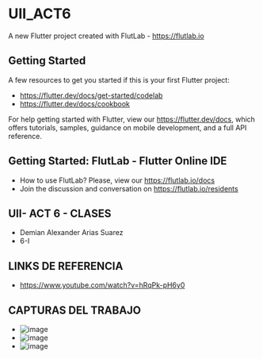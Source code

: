 # UII_ACT6

A new Flutter project created with FlutLab - https://flutlab.io

## Getting Started

A few resources to get you started if this is your first Flutter project:

- https://flutter.dev/docs/get-started/codelab
- https://flutter.dev/docs/cookbook

For help getting started with Flutter, view our
https://flutter.dev/docs, which offers tutorials,
samples, guidance on mobile development, and a full API reference.

## Getting Started: FlutLab - Flutter Online IDE

- How to use FlutLab? Please, view our https://flutlab.io/docs
- Join the discussion and conversation on https://flutlab.io/residents

## UII- ACT 6 - CLASES
- Demian Alexander Arias Suarez 
- 6-I

## LINKS DE REFERENCIA
- https://www.youtube.com/watch?v=hRqPk-pH6y0

## CAPTURAS DEL TRABAJO
- ![image](https://github.com/AriasSuarezDemianAlexander/UII_Act6_Clases/assets/143743142/3e60e1af-309c-47ad-84a7-4655aa5126f7)
- ![image](https://github.com/AriasSuarezDemianAlexander/UII_Act6_Clases/assets/143743142/9904dd51-e1e3-4aa3-8349-3e17bc4f066a)
- ![image](https://github.com/AriasSuarezDemianAlexander/UII_Act6_Clases/assets/143743142/913cbfb4-26dc-47a6-a278-b8c372cb8b7a)


